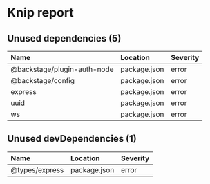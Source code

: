 # Knip report

## Unused dependencies (5)

| Name | Location | Severity |
| :-------------------------- | :----------- | :------- |
| @backstage/plugin-auth-node | package.json | error |
| @backstage/config | package.json | error |
| express | package.json | error |
| uuid | package.json | error |
| ws | package.json | error |

## Unused devDependencies (1)

| Name | Location | Severity |
| :------------- | :----------- | :------- |
| @types/express | package.json | error |

